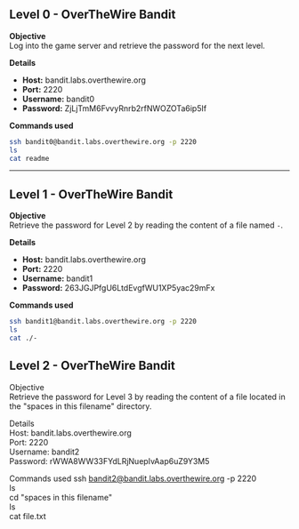 ## Level 0 - OverTheWire Bandit

**Objective**  
Log into the game server and retrieve the password for the next level.

**Details**  
- **Host:** bandit.labs.overthewire.org  
- **Port:** 2220  
- **Username:** bandit0  
- **Password:** ZjLjTmM6FvvyRnrb2rfNWOZOTa6ip5If  

**Commands used**
```bash
ssh bandit0@bandit.labs.overthewire.org -p 2220
ls
cat readme
```

---

## Level 1 - OverTheWire Bandit

**Objective**  
Retrieve the password for Level 2 by reading the content of a file named `-`.

**Details**  
- **Host:** bandit.labs.overthewire.org  
- **Port:** 2220  
- **Username:** bandit1  
- **Password:** 263JGJPfgU6LtdEvgfWU1XP5yac29mFx  

**Commands used**
```bash
ssh bandit1@bandit.labs.overthewire.org -p 2220
ls
cat ./-
```
## Level 2 - OverTheWire Bandit

Objective  
Retrieve the password for Level 3 by reading the content of a file located in the "spaces in this filename" directory.

Details  
Host: bandit.labs.overthewire.org  
Port: 2220  
Username: bandit2  
Password: rWWA8WW33FYdLRjNuepIvAap6uZ9Y3M5  

Commands used
ssh bandit2@bandit.labs.overthewire.org -p 2220  
ls  
cd "spaces in this filename"  
ls  
cat file.txt
